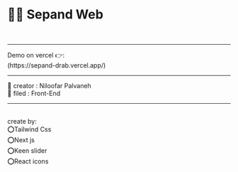  <h1>
               👩‍💻 Sepand Web
            </h1>
            <br />
            <hr />
            Demo on vercel 👉:
            <br />
            (https://sepand-drab.vercel.app/)
            <hr />
            👩 creator : Niloofar Palvaneh
            <br />
            👩 filed : Front-End
            <br />
            <hr />
            <br />
            create by:
            <br />
            ⭕️Tailwind Css
            <br />
            ⭕️Next js
               <br />
            ⭕️Keen slider
               <br />
            ⭕️React icons

